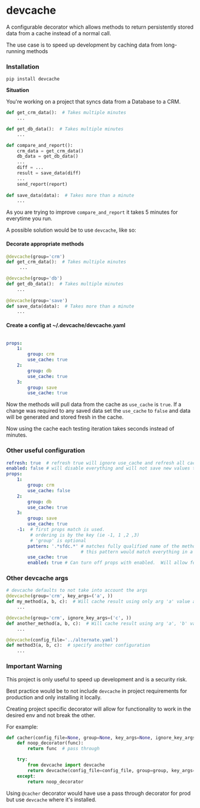 ﻿# devcache
A configurable decorator which allows methods to return persistently stored data from a cache instead of a normal call.

The use case is to speed up development by caching data from long-running methods   

### Installation
``pip install devcache``


**Situation**

You're working on a project that syncs data from a Database to a CRM.  


```Python
def get_crm_data():  # Takes multiple minutes
    ...

def get_db_data():  # Takes multiple minutes
    ...    

def compare_and_report():
    crm_data = get_crm_data()
    db_data = get_db_data()
    ...
    diff = ...
    result = save_data(diff)
    ...
    send_report(report)
        
def save_data(data):  # Takes more than a minute
    ...
```

As you are trying to improve ``compare_and_report`` it takes 5 minutes for everytime you run.

A possible solution would be to use ``devcache``, like so:

#### Decorate appropriate methods 
```Python
@devcache(group='crm')
def get_crm_data():  # Takes multiple minutes
     ...

@devcache(group='db')
def get_db_data():  # Takes multiple minutes
    ...    
    
@devcache(group='save')
def save_data(data):  # Takes more than a minute
    ...
```



#### Create a config at ~/.devcache/devcache.yaml
```yaml

props:
    1:
        group: crm
        use_cache: true
    2:
        group: db
        use_cache: true
    3:
        group: save
        use_cache: true

```

Now the methods will pull data from the cache as ``use_cache`` is ``true``.  If a change was required to any saved data set the `use_cache` to ``false`` and data will be generated and stored fresh in the cache.

Now using the cache each testing iteration takes seconds instead of minutes.

### Other useful configuration

```yaml
refresh: true  # refresh true will ignore use_cache and refresh all cached data 
enabled: false # will disable everything and will not save new values to cache
props:
    1:
        group: crm
        use_cache: false
    2:
        group: db
        use_cache: true
    3:
        group: save
        use_cache: true
    -1:  # first props match is used.  
         # ordering is by the key (ie -1, 1 ,2 ,3)   
         # 'group' is optional
        pattern: '.*sfdc.*' # matches fully qualified name of the method.  
                            # this pattern would match everything in a module called sfdc
        use_cache: true
        enabled: true # Can turn off props with enabled.  Will allow for other props to potentially match 

```

### Other devcache args

```Python
# devcache defaults to not take into account the args
@devcache(group='crm', key_args=('a', ))
def my_method(a, b, c):  # Will cache result using only arg 'a' value as part of the key 
    ...        

@devcache(group='crm', ignore_key_args=('c', ))
def another_method(a, b, c):  # Will cache result using arg 'a', 'b' value as part of the key ignoring 'c' 
    ...        

@devcache(config_file='../alternate.yaml')
def method3(a, b, c):  # specify another configuration 
    ...        


```

### Important Warning

This project is only useful to speed up development and is a security risk.

Best practice would be to not include ``devcache`` in project requirements for production and only installing it locally.

Creating project specific decorator will allow for functionality to work in the desired env and not break the other.

For example:
```Python
def cacher(config_file=None, group=None, key_args=None, ignore_key_args=None):
    def noop_decorator(func):
        return func  # pass through

    try:
        from devcache import devcache
        return devcache(config_file=config_file, group=group, key_args=key_args, ignore_key_args=ignore_key_args)
    except:
        return noop_decorator
```

Using ``@cacher`` decorator would have use a pass through decorator for prod but use ``devcache`` where it's installed.
